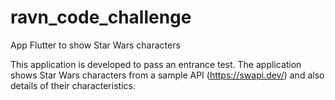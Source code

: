 # ravn_code_challenge

App Flutter to show Star Wars characters

This application is developed to pass an entrance test. The application shows Star Wars characters from a sample API (https://swapi.dev/) and also details of their characteristics. 